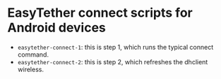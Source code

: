 # EasyTether connect scripts for Android devices

* `easytether-connect-1`: this is step 1, which runs the typical connect command.
* `easytether-connect-2`: this is step 2, which refreshes the dhclient wireless.
